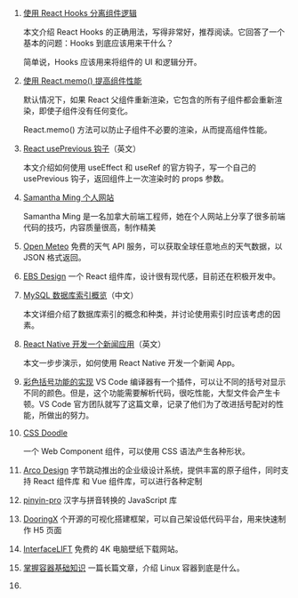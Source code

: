 1. [使用 React Hooks 分离组件逻辑](https://felixgerschau.com/react-hooks-separation-of-concerns/)

   本文介绍 React Hooks 的正确用法，写得非常好，推荐阅读。它回答了一个基本的问题：Hooks 到底应该用来干什么？

   简单说，Hooks 应该用来将组件的 UI 和逻辑分开。

2. [使用 React.memo() 提高组件性能](https://alexsidorenko.com/blog/react-render-always-rerenders/)

   默认情况下，如果 React 父组件重新渲染，它包含的所有子组件都会重新渲染，即使子组件没有任何变化。

   React.memo() 方法可以防止子组件不必要的渲染，从而提高组件性能。

3. [React usePrevious 钩子](https://davidwalsh.name/react-useprevious-hook)（英文）

   本文介绍如何使用 useEffect 和 useRef 的官方钩子，写一个自己的 usePrevious 钩子，返回组件上一次渲染时的 props 参数。

4. [Samantha Ming 个人网站](https://www.samanthaming.com/)

   Samantha Ming 是一名加拿大前端工程师，她在个人网站上分享了很多前端代码的技巧，内容质量很高，制作精美

5. [Open Meteo](https://open-meteo.com/en/docs)
   免费的天气 API 服务，可以获取全球任意地点的天气数据，以 JSON 格式返回。

6. [EBS Design](https://github.com/ebs-integrator/ebs-design)
   一个 React 组件库，设计很有现代感，目前还在积极开发中。

7. [MySQL 数据库索引概览](https://blog.csdn.net/wallace_www/article/details/117264149)（中文）

   本文详细介绍了数据库索引的概念和种类，并讨论使用索引时应该考虑的因素。

8. [React Native 开发一个新闻应用](https://www.freecodecamp.org/news/build-an-android-news-app-with-react-native-and-native-base/)（英文）

   本文一步步演示，如何使用 React Native 开发一个新闻 App。

9. [彩色括号功能的实现](https://code.visualstudio.com/blogs/2021/09/29/bracket-pair-colorization)
   VS Code 编译器有一个插件，可以让不同的括号对显示不同的颜色。但是，这个功能需要解析代码，很吃性能，大型文件会产生卡顿。VS Code 官方团队就写了这篇文章，记录了他们为了改进括号配对的性能，所做出的努力。

10. [CSS Doodle](https://yuanchuan.dev/polygon-shapes)

    一个 Web Component 组件，可以使用 CSS 语法产生各种形状。

11. [Arco Design](https://arco.design/)
    字节跳动推出的企业级设计系统，提供丰富的原子组件，同时支持 React 组件库 和 Vue 组件库，可以进行各种定制

12. [pinyin-pro](https://github.com/zh-lx/pinyin-pro)
    汉字与拼音转换的 JavaScript 库

13. [DooringX](https://github.com/H5-Dooring/dooringx)
    个开源的可视化搭建框架，可以自己架设低代码平台，用来快速制作 H5 页面

14. [InterfaceLIFT](https://interfacelift.com/wallpaper/downloads/downloads/any/)
    免费的 4K 电脑壁纸下载网站。

15. [掌握容器基础知识](https://iximiuz.com/en/posts/container-learning-path/)
    一篇长篇文章，介绍 Linux 容器到底是什么。

16. 





